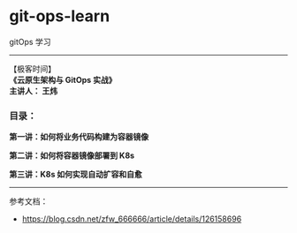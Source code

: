# git-ops-learn
gitOps 学习

---
【极客时间】  
**《云原生架构与 GitOps 实战》**  
**主讲人： 王炜**

### 目录：

**第一讲：如何将业务代码构建为容器镜像**

**第二讲：如何将容器镜像部署到 K8s**

**第三讲：K8s 如何实现自动扩容和自愈**

---
参考文档：
- https://blog.csdn.net/zfw_666666/article/details/126158696
